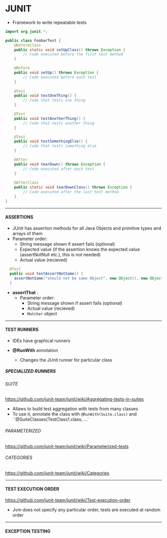 # JUNIT

* Framework to write repeatable tests

```Java
import org.junit.*;

public class FoobarTest {
    @BeforeClass
    public static void setUpClass() throws Exception {
        // Code executed before the first test method       
    }

    @Before
    public void setUp() throws Exception {
        // Code executed before each test    
    }
 
    @Test
    public void testOneThing() {
        // Code that tests one thing
    }

    @Test
    public void testAnotherThing() {
        // Code that tests another thing
    }

    @Test
    public void testSomethingElse() {
        // Code that tests something else
    }

    @After
    public void tearDown() throws Exception {
        // Code executed after each test   
    }
 
    @AfterClass
    public static void tearDownClass() throws Exception {
        // Code executed after the last test method 
    }
}
```
---------------------
#### ASSERTIONS

* JUnit has assertion methods for all Java Objects and primitive types and arrays of them
* Parameter order:
  * String message shown if assert fails (optional)
  * Expected value (if the assertion knows the expected value (assertNotNull etc.), this is not needed)
  * Actual value (recieved)
```java
  @Test
  public void testAssertNotSame() {
    assertNotSame("should not be same Object", new Object(), new Object());
  }
```
* __assertThat__ :
  * Parameter order:
    * String message shown if assert fails (optional)
    * Actual value (recieved)
    * `Matcher` object

----------------------
#### TEST RUNNERS

* IDEs have graphical runners

* __@RunWith__ annotation
  * Changes the JUnit runner for particular class

##### SPECIALIZED RUNNERS

###### SUITE
https://github.com/junit-team/junit/wiki/Aggregating-tests-in-suites

* Allaws to build test aggregation with tests from many classes
* To use it, annotate the class with `@RunWith(Suite.class)` and ``@SuiteClasses(TestClass1.class, ...`

###### PARAMETERIZED
https://github.com/junit-team/junit/wiki/Parameterized-tests

###### CATEGORIES
https://github.com/junit-team/junit/wiki/Categories

--------------------
#### TEST EXECUTION ORDER
https://github.com/junit-team/junit/wiki/Test-execution-order

* Jvm does not specify any particular order, tests are executed at random order

---------------------
#### EXCEPTION TESTING






